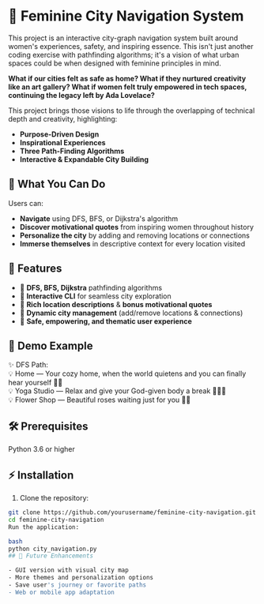 # 🌸 Feminine City Navigation System

This project is an interactive city-graph navigation system built around women's experiences, safety, and inspiring essence. This isn't just another coding exercise with pathfinding algorithms; it's a vision of what urban spaces could be when designed with feminine principles in mind.

**What if our cities felt as safe as home? What if they nurtured creativity like an art gallery? What if women felt truly empowered in tech spaces, continuing the legacy left by Ada Lovelace?**

This project brings those visions to life through the overlapping of technical depth and creativity, highlighting:

- **Purpose-Driven Design** 
- **Inspirational Experiences**
- **Three Path-Finding Algorithms** 
- **Interactive & Expandable City Building**

## 🚀 What You Can Do

Users can:
- **Navigate** using DFS, BFS, or Dijkstra's algorithm
- **Discover motivational quotes** from inspiring women throughout history
- **Personalize the city** by adding and removing locations or connections
- **Immerse themselves** in descriptive context for every location visited

## 🌟 Features

- 🌸 **DFS, BFS, Dijkstra** pathfinding algorithms
- 🌸 **Interactive CLI** for seamless city exploration  
- 🌸 **Rich location descriptions** & **bonus motivational quotes**
- 🌸 **Dynamic city management** (add/remove locations & connections)
- 🌸 **Safe, empowering, and thematic user experience**

## 🎯 Demo Example

✨ DFS Path:  
💡 Home — Your cozy home, when the world quietens and you can finally hear yourself 🏡✨  
💡 Yoga Studio — Relax and give your God-given body a break 🧘‍♀️🌿  
💡 Flower Shop — Beautiful roses waiting just for you 🌹💐  

## 🛠️ Prerequisites

Python 3.6 or higher

## ⚡ Installation

1. Clone the repository:
```bash
git clone https://github.com/yourusername/feminine-city-navigation.git
cd feminine-city-navigation
Run the application:

bash
python city_navigation.py
## 🔮 Future Enhancements

- GUI version with visual city map
- More themes and personalization options  
- Save user's journey or favorite paths
- Web or mobile app adaptation
   
